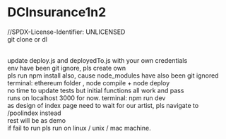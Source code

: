 # DCInsurance1n2
//SPDX-License-Identifier: UNLICENSED
<br/> git clone or dl

<br/> update deploy.js and deployedTo.js with your own credentials
<br/> env have been git ignore, pls create own
<br/> pls run npm install also, cause node_modules have also been git ignored
<br/> terminal: ethereum folder , node compile + node deploy
<br/> no time to update tests but initial functions all work and pass
<br/> runs on localhost 3000 for now. terminal: npm run dev
<br/> as design of index page need to wait for our artist, pls navigate to /poolindex instead
<br/> rest will be as demo
<br/> if fail to run pls run on linux / unix / mac machine.
